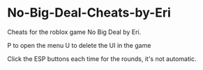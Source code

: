 # No-Big-Deal-Cheats-by-Eri
Cheats for the roblox game No Big Deal by Eri.

P to open the menu
U to delete the UI in the game

Click the ESP buttons each time for the rounds, it's not automatic.

